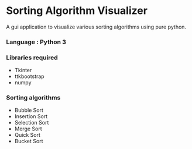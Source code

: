 # Sorting Algorithm Visualizer

A gui application to visualize various sorting algorithms using pure python.
    
### Language : Python 3

### Libraries required
- Tkinter
- ttkbootstrap
- numpy

### Sorting algorithms
- Bubble Sort
- Insertion Sort
- Selection Sort
- Merge Sort
- Quick Sort
- Bucket Sort

